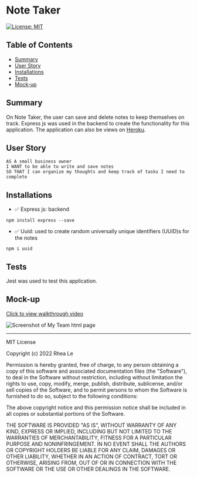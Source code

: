 # Note Taker

[![License: MIT](https://img.shields.io/badge/License-MIT-yellow.svg)](https://opensource.org/licenses/MIT)

## Table of Contents

- [Summary](#Summary)
- [User Story](#user-story)
- [Installations](#Installations)
- [Tests](#Tests)
- [Mock-up](#Mock-up)

## Summary

On Note Taker, the user can save and delete notes to keep themselves on track. Express js was used in the backend to create the functionality for this application. The application can also be views on [Heroku]().

## User Story

```
AS A small business owner
I WANT to be able to write and save notes
SO THAT I can organize my thoughts and keep track of tasks I need to complete
```

## Installations

- ✅ Express js: backend

```
npm install express --save
```

- ✅ Uuid: used to create random universally unique identifiers (UUID)s for the notes

```
npm i uuid
```

## Tests

Jest was used to test this application.

## Mock-up

[Click to view walkthrough video](https://drive.google.com/file/d/1ItGIlJAm0WZXj4F5ywZKIB9arZCBt1Sc/view?usp=sharing)

![Screenshot of My Team html page](./assets/images/team-profile-page.PNG)

---

MIT License

Copyright (c) 2022 Rhea Le

Permission is hereby granted, free of charge, to any person obtaining a copy
of this software and associated documentation files (the "Software"), to deal
in the Software without restriction, including without limitation the rights
to use, copy, modify, merge, publish, distribute, sublicense, and/or sell
copies of the Software, and to permit persons to whom the Software is
furnished to do so, subject to the following conditions:

The above copyright notice and this permission notice shall be included in all
copies or substantial portions of the Software.

THE SOFTWARE IS PROVIDED "AS IS", WITHOUT WARRANTY OF ANY KIND, EXPRESS OR
IMPLIED, INCLUDING BUT NOT LIMITED TO THE WARRANTIES OF MERCHANTABILITY,
FITNESS FOR A PARTICULAR PURPOSE AND NONINFRINGEMENT. IN NO EVENT SHALL THE
AUTHORS OR COPYRIGHT HOLDERS BE LIABLE FOR ANY CLAIM, DAMAGES OR OTHER
LIABILITY, WHETHER IN AN ACTION OF CONTRACT, TORT OR OTHERWISE, ARISING FROM,
OUT OF OR IN CONNECTION WITH THE SOFTWARE OR THE USE OR OTHER DEALINGS IN THE
SOFTWARE.
